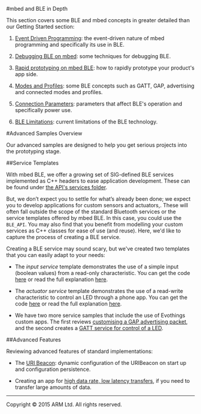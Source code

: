 #mbed and BLE in Depth

This section covers some BLE and mbed concepts in greater detailed than our Getting Started section:

1. [Event Driven Programming](../mbed_Classic/Events.md): the event-driven nature of mbed programming and specifically its use in BLE.

2. [Debugging BLE on mbed](../Advanced/Debugging.md): some techniques for debugging BLE.

3. [Rapid prototyping on mbed BLE](../Advanced/Prototyping.md): how to rapidly prototype your product's app side.

2. [Modes and Profiles](../Introduction/BLEInDepth.md): some BLE concepts such as GATT, GAP, advertising and connected modes and profiles.

3. [Connection Parameters](../Introduction/ConnectionParameters.md): parameters that affect BLE's operation and specifically power use.

4. [BLE Limitations](../Advanced/Limitations.md): current limitations of the BLE technology. 


#Advanced Samples Overview

Our advanced samples are designed to help you get serious projects into the prototyping stage.

##Service Templates

With mbed BLE, we offer a growing set of SIG-defined BLE services implemented as C++ headers to ease application development. These can be found under [the API's services folder](https://github.com/mbedmicro/BLE_API/tree/master/services).

But, we don’t expect you to settle for what’s already been done; we expect you to develop applications for custom sensors and actuators,. These will often fall outside the scope of the standard Bluetooth services or the service templates offered by mbed BLE. In this case, you could use the ``BLE_API``. You may also find that you benefit from modelling your custom services as C++ classes for ease of use (and reuse). Here, we'd like to capture the process of creating a BLE service.

Creating a BLE service may sound scary, but we've created two templates that you can easily adapt to your needs:

* The *input service* template demonstrates the use of a simple input (boolean values) from a read-only characteristic. You can get the code [here](http://developer.mbed.org/teams/Bluetooth-Low-Energy/code/BLE_Button/) or read the full explanation [here](../Advanced/InputButton.md).

* The *actuator service* template demonstrates the use of a read-write characteristic to control an LED through a phone app. You can get the code [here](https://developer.mbed.org/teams/Bluetooth-Low-Energy/code/BLE_LED/) or read the full explanation [here](../Advanced/LEDReadWrite.md).

* We have two more service samples that include the use of Evothings custom apps. The first reviews [customising a GAP advertising packet](../Advanced/CustomGAP.md), and the second creates a [GATT service for control of a LED](../Advanced/GATTEvo.md).

##Advanced Features

Reviewing advanced features of standard implementations:

* The [URI Beacon](../Advanced/URIBeaconAdv.md): dynamic configuration of the URIBeacon on start up and configuration persistence. 

* Creating an app for [high data rate, low latency transfers](../Advanced/HighData.md), if you need to transfer large amounts of data.

______
Copyright © 2015 ARM Ltd. All rights reserved.
